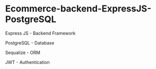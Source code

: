 # Ecommerce-backend-ExpressJS-PostgreSQL

Express JS - Backend Framework

PostgreSQL - Database

Sequalize - ORM

JWT - Authentication 
